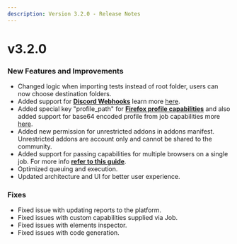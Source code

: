 ```yaml
---
description: Version 3.2.0 - Release Notes
---
```


# v3.2.0

### New Features and Improvements

* Changed logic when importing tests instead of root folder, users can now choose destination folders.
* Added support for [**Discord Webhooks**](https://intercom.help/testprojectio/en/articles/5537641-discord-webhook-integration) learn more [here](https://intercom.help/testprojectio/en/articles/5537641-discord-webhook-integration).
* Added special key "profile\_path" for [**Firefox profile capabilities**](https://intercom.help/testprojectio/en/articles/5519226-using-firefox-profile-with-selenium-desired-capabilities-permissions-extensions) and also added support for base64 encoded profile from job capabilities more [here](https://intercom.help/testprojectio/en/articles/5519226-using-firefox-profile-with-selenium-desired-capabilities-permissions-extensions).
* Added new permission for unrestricted addons in addons manifest. Unrestricted addons are account only and cannot be shared to the community.
* Added support for passing capabilities for multiple browsers on a single job. For more info [**refer to this guide**](https://intercom.help/testprojectio/en/articles/5534412-passing-multiple-browsers-capabilities-in-a-single-job).
* Optimized queuing and execution.
* Updated architecture and UI for better user experience.

### Fixes

* Fixed issue with updating reports to the platform. 
* Fixed issues with custom capabilities supplied via Job.
* Fixed issues with elements inspector.
* Fixed issues with code generation.



